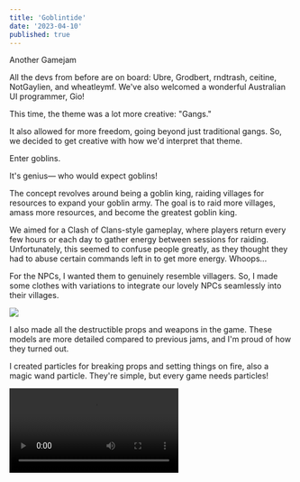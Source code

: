 ```yaml
---
title: 'Goblintide'
date: '2023-04-10'
published: true
---
```


Another Gamejam

All the devs from before are on board: Ubre, Grodbert, rndtrash, ceitine, NotGaylien, and wheatleymf. We've also welcomed a wonderful Australian UI programmer, Gio!

This time, the theme was a lot more creative: "Gangs." 

It also allowed for more freedom, going beyond just traditional gangs. So, we decided to get creative with how we'd interpret that theme.

<Heading title="Wait... Goblins?" />

Enter goblins. 

It's genius— who would expect goblins! 

The concept revolves around being a goblin king, raiding villages for resources to expand your goblin army. The goal is to raid more villages, amass more resources, and become the greatest goblin king.

We aimed for a Clash of Clans-style gameplay, where players return every few hours or each day to gather energy between sessions for raiding. Unfortunately, this seemed to confuse people greatly, as they thought they had to abuse certain commands left in to get more energy. Whoops...

<Heading title="Clothes and Props" caption="By Luke" />

For the NPCs, I wanted them to genuinely resemble villagers. So, I made some clothes with variations to integrate our lovely NPCs seamlessly into their villages.

<Img src="clothing.png" />

I also made all the destructible props and weapons in the game. These models are more detailed compared to previous jams, and I'm proud of how they turned out.

<Heading title="Particles" caption="By Luke" />

I created particles for breaking props and setting things on fire, also a magic wand particle. They're simple, but every game needs particles!

<Video src="wood_particle.mp4" />

<Heading title="Voicelines" caption="By Luke" />

Those annoying screaming villagers... They're me. 

They're all a British man making random gibberish noises. 

I also recorded some quick tutorial narration voice lines to prevent the game from being too confusing. 

Admittedly, I'm not cut out to be a voice actor.
